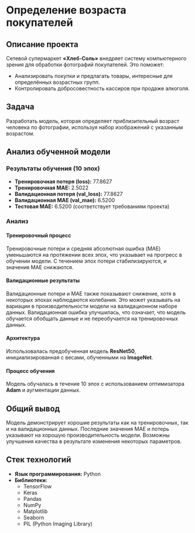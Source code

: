 # Определение возраста покупателей

## Описание проекта

Сетевой супермаркет **«Хлеб-Соль»** внедряет систему компьютерного зрения для обработки фотографий покупателей. Это поможет:

- Анализировать покупки и предлагать товары, интересные для определённых возрастных групп.
- Контролировать добросовестность кассиров при продаже алкоголя.

## Задача

Разработать модель, которая определяет приблизительный возраст человека по фотографии, используя набор изображений с указанным возрастом.

## Анализ обученной модели

### Результаты обучения (10 эпох)

- **Тренировочная потеря (loss):** 77.8627
- **Тренировочная MAE:** 2.5022
- **Валидационная потеря (val_loss):** 77.8627
- **Валидационная MAE (val_mae):** 6.5200
- **Тестовая MAE:** 6.5200 (соответствует требованиям проекта)

### Анализ

#### Тренировочный процесс

Тренировочные потери и средняя абсолютная ошибка (MAE) уменьшаются на протяжении всех эпох, что указывает на прогресс в обучении модели. С течением эпох потери стабилизируются, и значения MAE снижаются.

#### Валидационные результаты

Валидационные потери и MAE также показывают снижение, хотя в некоторых эпохах наблюдаются колебания. Это может указывать на вариации в производительности модели на валидационном наборе данных. Валидационная ошибка улучшилась, что означает, что модель обучается обобщать данные и не переобучается на тренировочных данных.

#### Архитектура

Использовалась предобученная модель **ResNet50**, инициализированная с весами, обученными на **ImageNet**.

#### Процесс обучения

Модель обучалась в течение 10 эпох с использованием оптимизатора **Adam** и аугментации данных.

## Общий вывод

Модель демонстрирует хорошие результаты как на тренировочных, так и на валидационных данных. Последние значения MAE и потерь указывают на хорошую производительность модели. Возможны улучшения качества в результате изменения некоторых параметров.
## Стек технологий

- **Язык программирования:** Python
- **Библиотеки:**
  - TensorFlow
  - Keras
  - Pandas
  - NumPy
  - Matplotlib
  - Seaborn
  - PIL (Python Imaging Library)

